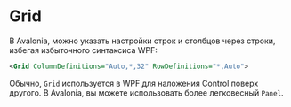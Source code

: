 # Grid

В Avalonia, можно указать настройки строк и столбцов через строки, избегая избыточного синтаксиса WPF:

```xml
<Grid ColumnDefinitions="Auto,*,32" RowDefinitions="*,Auto">
```

Обычно, `Grid` используется в WPF для наложения Control поверх другого.
В Avalonia, вы можете использовать более легковесный `Panel`.